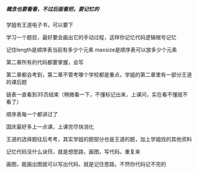 ##### 概念也要看看，不过后面看把，要记忆的

学姐有王道电子书，可以要下

学习一个题目，最好要会画出它的手动过程，这样你记忆代码逻辑根号记忆

记住length是顺序表当前有多少个元素 
maxsize是顺序表可以放多少个元素

第二章所有的代码都要掌握，会写

第二章都会考到，第二章不管考哪个学校都是重点，学姐的第二章里有一部分王道的课后题

链表一直看到35页结束（稍微看一下，不懂标记出来，上课问，实在看不懂就不看了）

顺序表每一个都讲过了

国庆最好多上一点课，上课完尽快消化

王道的选择题往后考考，其实学姐的题部分也是王道的题，加上学姐找的其他资料

记忆代码没什么诀窍，就是想思路，画图，写代码，重复来

画图，能画出图就可以写出代码，就是记住思路，不然你代码记不完的